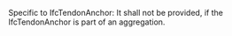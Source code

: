 Specific to IfcTendonAnchor: It shall not be provided, if the IfcTendonAnchor is part of an aggregation.